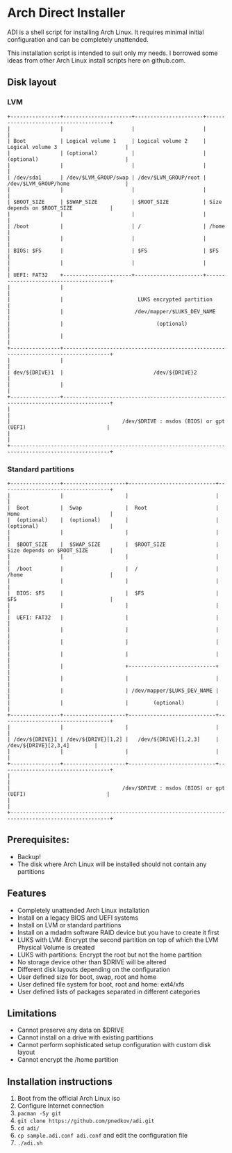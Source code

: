 # Arch Direct Installer

ADI is a shell script for installing Arch Linux. It requires minimal initial configuration and can be completely unattended.

This installation script is intended to suit only my needs. I borrowed some ideas from other Arch Linux install scripts here on github.com.

## Disk layout

### LVM
```
+----------------+----------------------+----------------------+---------------------------------------+
|                |                      |                      |                                       |
| Boot           | Logical volume 1     | Logical volume 2     | Logical volume 3                      |
|                | (optional)           |                      | (optional)                            |
|                |                      |                      |                                       |
| /dev/sda1      | /dev/$LVM_GROUP/swap | /dev/$LVM_GROUP/root | /dev/$LVM_GROUP/home                  |
|                |                      |                      |                                       |
| $BOOT_SIZE     | $SWAP_SIZE           | $ROOT_SIZE           | Size depends on $ROOT_SIZE            |
|                |                      |                      |                                       |
| /boot          |                      | /                    | /home                                 |
|                |                      |                      |                                       |
| BIOS: $FS      |                      | $FS                  | $FS                                   |
|                |                      |                      |                                       |
| UEFI: FAT32    +----------------------+----------------------+---------------------------------------+
|                |                                                                                     |
|                |                        LUKS encrypted partition                                     |
|                |                       /dev/mapper/$LUKS_DEV_NAME                                    |
|                |                              (optional)                                             |
|                |                                                                                     |
+----------------+-------------------------------------------------------------------------------------+
|                |                                                                                     |
| dev/${DRIVE}1  |                             /dev/${DRIVE}2                                          |
|                |                                                                                     |
+----------------+-------------------------------------------------------------------------------------+
|                                                                                                      |
|                                    /dev/$DRIVE : msdos (BIOS) or gpt (UEFI)                          |
|                                                                                                      |
+------------------------------------------------------------------------------------------------------+
```

### Standard partitions
```
+----------------+--------------------+----------------------------+-----------------------------------+
|                |                    |                            |                                   |
|  Boot          |  Swap              |  Root                      |  Home                             |
|  (optional)    |  (optional)        |                            |  (optional)                       |
|                |                    |                            |                                   |
|  $BOOT_SIZE    |  $SWAP_SIZE        |  $ROOT_SIZE                |  Size depends on $ROOT_SIZE       |
|                |                    |                            |                                   |
|  /boot         |                    |  /                         |  /home                            |
|                |                    |                            |                                   |
|  BIOS: $FS     |                    |  $FS                       |  $FS                              |
|                |                    |                            |                                   |
|  UEFI: FAT32   |                    |                            |                                   |
|                |                    |                            |                                   |
|                |                    |                            |                                   |
|                |                    |                            |                                   |
|                |                    +----------------------------+                                   |
|                |                    |                            |                                   |
|                |                    | /dev/mapper/$LUKS_DEV_NAME |                                   |
|                |                    |        (optional)          |                                   |
+----------------+--------------------+----------------------------+-----------------------------------+
|                |                    |                            |                                   |
| /dev/${DRIVE}1 | /dev/${DRIVE}[1,2] |   /dev/${DRIVE}[1,2,3]     |       /dev/${DRIVE}[2,3,4]        |
|                |                    |                            |                                   |
+----------------+--------------------+----------------------------+-----------------------------------+
|                                                                                                      |
|                                    /dev/$DRIVE : msdos (BIOS) or gpt (UEFI)                          |
|                                                                                                      |
+------------------------------------------------------------------------------------------------------+
```

## Prerequisites:
 * Backup!
 * The disk where Arch Linux will be installed should not contain any partitions

## Features
 * Completely unattended Arch Linux installation
 * Install on a legacy BIOS and UEFI systems
 * Install on LVM or standard partitions
 * Install on a mdadm software RAID device but you have to create it first
 * LUKS with LVM: Encrypt the second partition on top of which the LVM Physical Volume is created
 * LUKS with partitions: Encrypt the root but not the home partition
 * No storage device other than $DRIVE will be altered
 * Different disk layouts depending on the configuration
 * User defined size for boot, swap, root and home
 * User defined file system for boot, root and home: ext4/xfs
 * User defined lists of packages separated in different categories

## Limitations
 * Cannot preserve any data on $DRIVE
 * Cannot install on a drive with existing partitions
 * Cannot perform sophisticated setup configuration with custom disk layout
 * Cannot encrypt the /home partition

## Installation instructions
1. Boot from the official Arch Linux iso
2. Configure Internet connection
3. ```pacman -Sy git```
4. ```git clone https://github.com/pnedkov/adi.git```
5. ```cd adi/```
6. ```cp sample.adi.conf adi.conf``` and edit the configuration file
7. ```./adi.sh```
